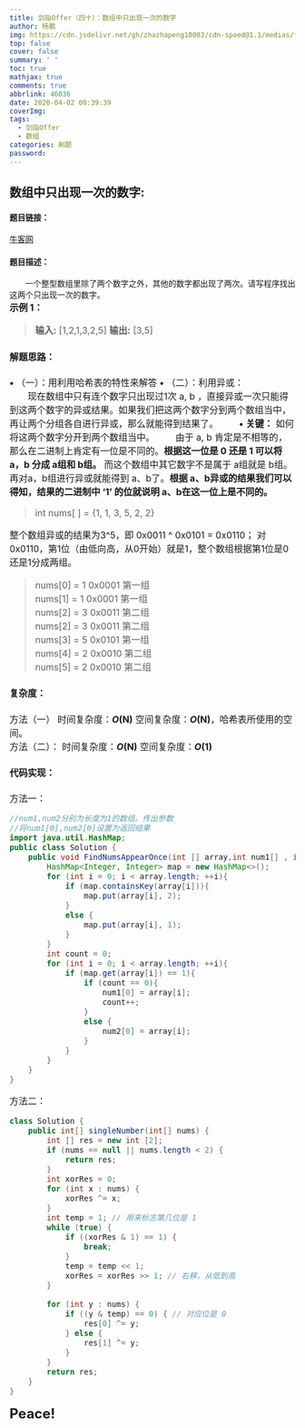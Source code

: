 ```yaml
---
title: 剑指Offer（四十）：数组中只出现一次的数字
author: 杨鹏
img: https://cdn.jsdelivr.net/gh/zhazhapeng10003/cdn-speed@1.1/medias/featureimages/4.jpg
top: false
cover: false
summary: ' '
toc: true
mathjax: true
comments: true
abbrlink: 46036
date: 2020-04-02 00:39:39
coverImg:
tags:
  - 剑指Offer
  - 数组
categories: 刷题
password:
---
```


## 数组中只出现一次的数字:
#### 题目链接：
[牛客网](//www.nowcoder.com/practice/e02fdb54d7524710a7d664d082bb7811?tpId=13&tqId=11193&tPage=2&rp=1&ru=/ta/coding-interviews&qru=/ta/coding-interviews/question-ranking)<br>
#### 题目描述：
&ensp;&ensp;&ensp;&ensp;一个整型数组里除了两个数字之外，其他的数字都出现了两次。请写程序找出这两个只出现一次的数字。<br/>
**<font size = 3>示例 1：**
>**输入:** [1,2,1,3,2,5]
**输出:** [3,5]

#### 解题思路：<br/>
**<font size = 3>•** （一）：用利用哈希表的特性来解答
**<font size = 3>•** （二）：利用异或：<br/>
&ensp;&ensp;&ensp;&ensp;现在数组中只有连个数字只出现过1次 a, b ，直接异或一次只能得到这两个数字的异或结果。如果我们把这两个数字分到两个数组当中，再让两个分组各自进行异或，那么就能得到结果了。
&ensp;&ensp;&ensp;&ensp;**<font size = 3>•** **关键：** 如何将这两个数字分开到两个数组当中。
&ensp;&ensp;&ensp;&ensp;由于 a, b 肯定是不相等的，那么在二进制上肯定有一位是不同的。**根据这一位是 0 还是 1 可以将 a，b 分成 a组和 b组。** 而这个数组中其它数字不是属于 a组就是 b组。再对a，b组进行异或就能得到 a、b了。**根据 a、b异或的结果我们可以得知，结果的二进制中 ‘1’ 的位就说明 a、b在这一位上是不同的。**
>int nums[ ] = {1, 1, 3, 5, 2, 2}

整个数组异或的结果为3^5，即 0x0011 ^ 0x0101 = 0x0110；
对 0x0110，第1位（由低向高，从0开始）就是1，整个数组根据第1位是0还是1分成两组。
>nums[0] = 1  0x0001  第一组<br>
>nums[1] = 1  0x0001  第一组<br>
>nums[2] = 3  0x0011  第二组<br>
>nums[2] = 3  0x0011  第二组<br>
>nums[3] = 5  0x0101  第一组<br>
>nums[4] = 2  0x0010  第二组<br>
>nums[5] = 2  0x0010  第二组<br>
#### 复杂度：<br/>
方法（一）
时间复杂度：***O*(N)**
空间复杂度：***O*(N)**，哈希表所使用的空间。<br>
方法（二）：
时间复杂度：***O*(N)**
空间复杂度：***O*(1)**


#### 代码实现：<br/>
方法一：
```java
//num1,num2分别为长度为1的数组。传出参数
//将num1[0],num2[0]设置为返回结果
import java.util.HashMap;
public class Solution {
    public void FindNumsAppearOnce(int [] array,int num1[] , int num2[]) {
        HashMap<Integer, Integer> map = new HashMap<>();
        for (int i = 0; i < array.length; ++i){
            if (map.containsKey(array[i])){
                map.put(array[i], 2);
            }
            else {
                map.put(array[i], 1);
            }
        }
        int count = 0;
        for (int i = 0; i < array.length; ++i){
            if (map.get(array[i]) == 1){
                if (count == 0){
                    num1[0] = array[i];
                    count++;
                }
                else {
                    num2[0] = array[i];
                }
            }
        }
    }
}
```
方法二：

```java
class Solution {
    public int[] singleNumber(int[] nums) {
        int [] res = new int [2];
        if (nums == null || nums.length < 2) {
            return res;
        }
        int xorRes = 0;
        for (int x : nums) {
            xorRes ^= x;
        }
        int temp = 1; // 用来标志第几位是 1
        while (true) {
            if ((xorRes & 1) == 1) {
                break;
            }
            temp = temp << 1;
            xorRes = xorRes >> 1; // 右移，从低到高
        }

        for (int y : nums) {
            if ((y & temp) == 0) { // 对应位是 0
                res[0] ^= y;
            } else {
                res[1] ^= y;
            }
        }
        return res;
    }
}
```

<font size = 5>**Peace!**

